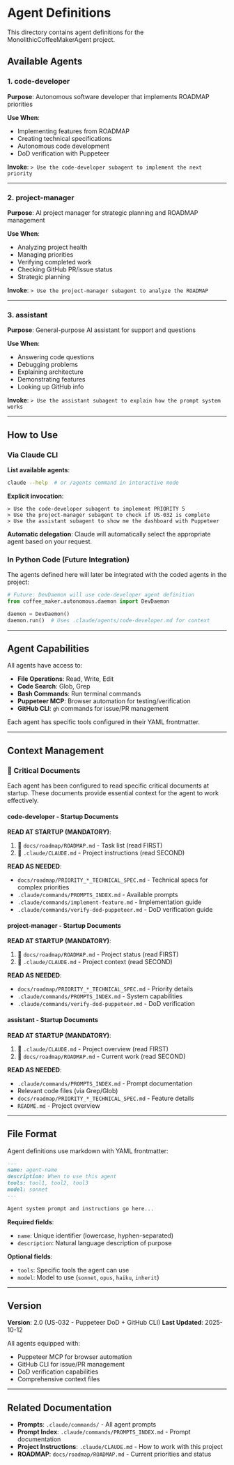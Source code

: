 # Agent Definitions

This directory contains agent definitions for the MonolithicCoffeeMakerAgent project.

## Available Agents

### 1. code-developer
**Purpose**: Autonomous software developer that implements ROADMAP priorities

**Use When**:
- Implementing features from ROADMAP
- Creating technical specifications
- Autonomous code development
- DoD verification with Puppeteer

**Invoke**: `> Use the code-developer subagent to implement the next priority`

---

### 2. project-manager
**Purpose**: AI project manager for strategic planning and ROADMAP management

**Use When**:
- Analyzing project health
- Managing priorities
- Verifying completed work
- Checking GitHub PR/issue status
- Strategic planning

**Invoke**: `> Use the project-manager subagent to analyze the ROADMAP`

---

### 3. assistant
**Purpose**: General-purpose AI assistant for support and questions

**Use When**:
- Answering code questions
- Debugging problems
- Explaining architecture
- Demonstrating features
- Looking up GitHub info

**Invoke**: `> Use the assistant subagent to explain how the prompt system works`

---

## How to Use

### Via Claude CLI

**List available agents**:
```bash
claude --help  # or /agents command in interactive mode
```

**Explicit invocation**:
```
> Use the code-developer subagent to implement PRIORITY 5
> Use the project-manager subagent to check if US-032 is complete
> Use the assistant subagent to show me the dashboard with Puppeteer
```

**Automatic delegation**: Claude will automatically select the appropriate agent based on your request.

### In Python Code (Future Integration)

The agents defined here will later be integrated with the coded agents in the project:

```python
# Future: DevDaemon will use code-developer agent definition
from coffee_maker.autonomous.daemon import DevDaemon

daemon = DevDaemon()
daemon.run()  # Uses .claude/agents/code-developer.md for context
```

---

## Agent Capabilities

All agents have access to:

- **File Operations**: Read, Write, Edit
- **Code Search**: Glob, Grep
- **Bash Commands**: Run terminal commands
- **Puppeteer MCP**: Browser automation for testing/verification
- **GitHub CLI**: `gh` commands for issue/PR management

Each agent has specific tools configured in their YAML frontmatter.

---

## Context Management

### 📖 Critical Documents

Each agent has been configured to read specific critical documents at startup. These documents provide essential context for the agent to work effectively.

#### code-developer - Startup Documents

**READ AT STARTUP (MANDATORY)**:
1. 🔴 `docs/roadmap/ROADMAP.md` - Task list (read FIRST)
2. 🔴 `.claude/CLAUDE.md` - Project instructions (read SECOND)

**READ AS NEEDED**:
- `docs/roadmap/PRIORITY_*_TECHNICAL_SPEC.md` - Technical specs for complex priorities
- `.claude/commands/PROMPTS_INDEX.md` - Available prompts
- `.claude/commands/implement-feature.md` - Implementation guide
- `.claude/commands/verify-dod-puppeteer.md` - DoD verification guide

#### project-manager - Startup Documents

**READ AT STARTUP (MANDATORY)**:
1. 🔴 `docs/roadmap/ROADMAP.md` - Project status (read FIRST)
2. 🔴 `.claude/CLAUDE.md` - Project context (read SECOND)

**READ AS NEEDED**:
- `docs/roadmap/PRIORITY_*_TECHNICAL_SPEC.md` - Priority details
- `.claude/commands/PROMPTS_INDEX.md` - System capabilities
- `.claude/commands/verify-dod-puppeteer.md` - DoD verification

#### assistant - Startup Documents

**READ AT STARTUP (MANDATORY)**:
1. 🔴 `.claude/CLAUDE.md` - Project overview (read FIRST)
2. 🔴 `docs/roadmap/ROADMAP.md` - Current work (read SECOND)

**READ AS NEEDED**:
- `.claude/commands/PROMPTS_INDEX.md` - Prompt documentation
- Relevant code files (via Grep/Glob)
- `docs/roadmap/PRIORITY_*_TECHNICAL_SPEC.md` - Feature details
- `README.md` - Project overview

---

## File Format

Agent definitions use markdown with YAML frontmatter:

```markdown
---
name: agent-name
description: When to use this agent
tools: tool1, tool2, tool3
model: sonnet
---

Agent system prompt and instructions go here...
```

**Required fields**:
- `name`: Unique identifier (lowercase, hyphen-separated)
- `description`: Natural language description of purpose

**Optional fields**:
- `tools`: Specific tools the agent can use
- `model`: Model to use (`sonnet`, `opus`, `haiku`, `inherit`)

---

## Version

**Version**: 2.0 (US-032 - Puppeteer DoD + GitHub CLI)
**Last Updated**: 2025-10-12

All agents equipped with:
- Puppeteer MCP for browser automation
- GitHub CLI for issue/PR management
- DoD verification capabilities
- Comprehensive context files

---

## Related Documentation

- **Prompts**: `.claude/commands/` - All agent prompts
- **Prompt Index**: `.claude/commands/PROMPTS_INDEX.md` - Prompt documentation
- **Project Instructions**: `.claude/CLAUDE.md` - How to work with this project
- **ROADMAP**: `docs/roadmap/ROADMAP.md` - Current priorities and status
